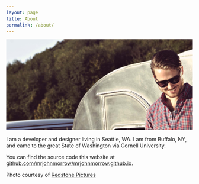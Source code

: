 ```yaml
---
layout: page
title: About
permalink: /about/
---
```


![Me!](/images/me-potrait.jpg)

I am a developer and designer living in Seattle, WA.  I am from Buffalo, NY, and came to the great State of Washington via Cornell University.

You can find the source code this website at  [github.com/mrjohnmorrow/mrjohnmorrow.github.io](https://github.com/mrjohnmorrow/mrjohnmorrow.github.io).

Photo courtesy of [Redstone Pictures](http://redstonepictures.com)
